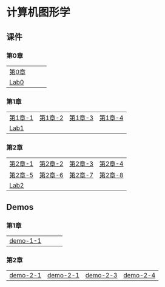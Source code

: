 # 计算机图形学

## 课件

### 第0章
|    |    |    |    |
|---- |---- |---- |---- |
|[第0章](./CourseWare/chapter-0.html)|  |  |  |
| [Lab0](./CourseWare/Chapter-1-lab0.md)|  |  |  |

### 第1章
|    |    |    |    |
|---- |---- |---- |---- |
|  [第1章-1](./CourseWare/Chapter1/chapter-1-1.html)|[第1章-2](./CourseWare/Chapter1/chapter-1-2.html)|[第1章-3](./CourseWare/Chapter1/chapter-1-3.html)|[第1章-4](./CourseWare/Chapter1/chapter-1-4.html)|
| [Lab1](./CourseWare/Chapter1/Chapter-1-lab1.md)||||

### 第2章

|    |    |    |    |
|---- |---- |---- |---- |
|[第2章-1](./CourseWare/Chapter2/chapter-2-1.html)|[第2章-2](./CourseWare/Chapter2/chapter-2-2.html)|[第2章-3](./CourseWare/Chapter2/chapter-2-3.html)|[第2章-4](./CourseWare/Chapter2/chapter-2-4.html)|
| [第2章-5](./CourseWare/Chapter2/chapter-2-5.html)|[第2章-6](./CourseWare/Chapter2/chapter-2-6.html)|[第2章-7](./CourseWare/Chapter2/chapter-2-7.html)|[第2章-8](./CourseWare/Chapter2/chapter-2-8.html)|
| [Lab2](./CourseWare/Chapter2/Chapter-2-lab2.md)||||

## Demos
### 第1章
|    |    |    |    |
|---- |---- |---- |---- |
| [demo-1-1](./demos/chap1-demo-1.html)||||


### 第2章
|    |    |    |    |
|---- |---- |---- |---- |
| [demo-2-1](./demos/chap2-demo-1.html)|[demo-2-1](./demos/chap2-demo-1.html)|[demo-2-3](./demos/chap2-demo-3.html)|[demo-2-4](./demos/chap2-demo-4.html)|
